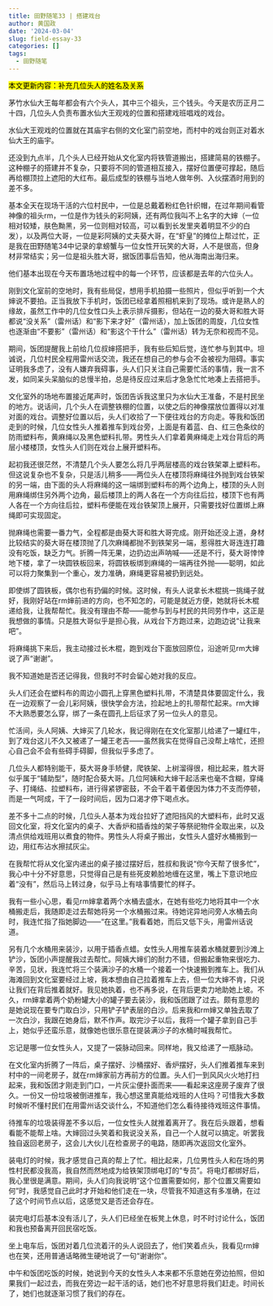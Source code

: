 ```yaml
---
title: 田野随笔33 | 搭建戏台
author: 黄国政
date: '2024-03-04'
slug: field-essay-33
categories: []
tags:
  - 田野随笔
---
```


<!--more-->

<mark>本文更新内容：补充几位头人的姓名及关系</mark>

茅竹水仙大王每年都会有六个头人，其中三个祖头，三个钱头。今天是农历正月二十四，几位头人负责布置水仙大王观戏的位置和搭建戏班唱戏的戏台。

水仙大王观戏的位置就在其庙宇右侧的文化室门前空地，而村中的戏台则正对着水仙大王的庙宇。

还没到九点半，几个头人已经开始从文化室内将铁管道搬出，搭建简易的铁棚子。这种棚子的搭建并不复杂，只要将不同的管道相互接入，摆好位置便可撑起，随后再给棚顶拉上遮阳的大红布。最后成型的铁棚与当地人做年例、入伙摆酒时用到的差不多。

基本全天在现场干活的六位村民中，一位是总戴着粉红色针织帽，在过年期间看管神像的祖头rm，一位是作为钱头的彩阿姨，还有两位我叫不上名字的大婶（一位相对较矮，肤色黝黑，另一位则相对较高，可以看到长发里夹着明显不少的白发），以及两位大哥，一位是彩阿姨的丈夫葵大哥，在“虾皇”的摊位上帮过忙，正是我在田野随笔34中记录的拿螃蟹与一位女性开玩笑的大哥，人不是很高，但身材非常结实；另一位是祖头胜大哥，据饭团事后告知，他从海南出海归来。

他们基本出现在今天布置场地过程中的每一个环节，应该都是去年的六位头人。

刚到文化室前的空地时，我有些局促，想用手机拍摄一些照片，但似乎听到一个大婶说不要拍。正当我放下手机时，饭团已经拿着照相机来到了现场。或许是熟人的缘故，虽然工作中的几位女性口头上表示排斥摄影，但站在一边的葵大哥和胜大哥都说“没关系”（雷州话）和“影下来才好”（雷州话），加上饭团的周旋，几位女性也逐渐由“不要影”（雷州话）和“影这个干什么”（雷州话）转为无奈和视而不见。

期间，饭团提醒我上前给几位叔婶搭把手，我有些后知后觉，连忙参与到其中。坦诚说，几位村民全程用雷州话交流，我还在想自己的参与会不会被视为阻碍。事实证明我多虑了，没有人嫌弃我碍事，头人们只关注自己需要忙活的事情，我一言不发，如同呆头呆脑似的总慢半拍，总是待反应过来后才急急忙忙地凑上去搭把手。

文化室外的场地布置接近尾声时，饭团告诉我这里只为水仙大王准备，不是村民坐的地方。说话间，几个头人在调整铁棚的位置，以使之后的神像摆放位置得以对准对面的戏台。调整好位置以后，头人们收拾了一下便往戏台的方向走。等我和饭团走到的时候，几位女性头人推着推车到戏台旁，上面是有着蓝、白、红三色条纹的防雨塑料布，黄麻绳以及黑色塑料扎带。男性头人们拿着黄麻绳走上戏台背后的两层小楼楼顶，女性头人们则在戏台上展开塑料布。

起初我还很茫然，不清楚几个头人要怎么将几乎两层楼高的戏台铁架罩上塑料布。但这说复杂也不复杂，只是活儿稍多——两位头人在楼顶将麻绳往外抛到戏台铁架的另一端，由下面的头人将麻绳的这一端绑到塑料布的两个边角上，楼顶的头人则用麻绳绑住另外两个边角，最后楼顶上的两人各在一个方向往后拉，楼顶下也有两人各在一个方向往后拉，塑料布便能在戏台铁架顶上展开，只需要找好位置绑上麻绳即可实现固定。

抛麻绳也需要一番力气，全程都是由葵大哥和胜大哥完成。刚开始还没上道，身材比较结实的葵大哥在楼顶抛了几次麻绳都抛不到铁架另一端，惹得胜大哥连连打趣没有吃饭，缺乏力气。折腾一阵无果，边扔边出声呐喊——还是不行，葵大哥悻悻地下楼，拿了一块圆铁板回来，将圆铁板绑到麻绳的一端再往外抛——聪明，如此可以将力聚集到一个重心，发力准确，麻绳更容易被扔到远处。

即使绑了圆铁板，偶尔也有扔偏的时候。这时候，有头人说拿长木棍挑一挑绳子就好，我刚好站在rm婶前进的方向，也不知怎的，可能是就近方便，她就将长木棍递给我，让我帮帮忙。我没有理由不帮——能参与到与村民的共同劳作中，这正是我想做的事情。只是胜大哥似乎是担心我，从戏台下方跑过来，边跑边说“让我来吧”。

将麻绳挑下来后，我主动接过长木棍，跑到戏台下面放回原位，沿途听见rm大婶说了声“谢谢”。

我不知道她是否还记得我，但我时不时会留心她对我的反应。

头人们还会在塑料布的周边小圆孔上穿黑色塑料扎带，不清楚具体要固定什么，我在一边观察了一会儿彩阿姨，很快学会方法，捡起地上的扎带帮忙起来。rm大婶不大熟悉要怎么穿，绑了一条在圆孔上后征求了另一位头人的意见。

忙活间，头人阿姨、大婶买了几轮水，我记得刚在在文化室那儿给递了一罐红牛，到了戏台这儿不久又被递了一罐王老吉——虽然我实在觉得自己没帮上啥忙，还担心自己会不会有些碍手碍脚，但我似乎多虑了。

几位头人都特别能干，葵大哥身手矫健，爬铁架、上树溜得很，相比起来，胜大哥似乎属于“辅助型”，随时配合葵大哥。几位阿姨和大婶干起活来也毫不含糊，穿绳子、打绳结、拉塑料布，进行得紧锣密鼓，不会干着干着便因为体力不支而停顿，而是一气呵成，干了一段时间后，因为口渴才停下喝点水。

差不多十二点的时候，几位头人基本为戏台拉好了遮阳挡风的大塑料布，此时又返回文化室，将文化室内的桌子、大香炉和插香烛的架子等祭祀物件全取出来，以及清点供给戏班用以煮食的物件。男性头人将桌子搬出，女性头人盛好水桶搬到一边，用红布沾水擦拭灰尘。

在我帮忙将从文化室内递出的桌子接过摆好后，胜叔和我说“你今天帮了很多忙”，我心中十分不好意思，只觉得自己是有些死皮赖脸地缠在这里，嘴上下意识地应着“没有”，然后马上转过身，似乎马上有啥事情要忙的样子。

我有一些小心思，看见rm婶拿着两个水桶去盛水，在她有些吃力地将其中一个水桶搬走后，我随即走过去帮她将另一个水桶搬过来。待她诧异地问旁人水桶去向时，我连忙指了指她脚边——“在这里。”我看着她，而后又低下头，用雷州话说道。

另有几个水桶用来装沙，以用于插香点蜡。女性头人用推车装着水桶就要到沙滩上铲沙，饭团小声提醒我过去帮忙。阿姨大婶们的耐力不错，但搬起重物来很吃力、辛苦，见状，我连忙将三个装满沙子的水桶一个接着一个快速搬到推车上。我们从海滩回到文化室要经过上坡，我本想由自己拉着推车上去，但一位大婶不肯，只说让我们在背后推着就好。我见她执着，也不再多说，在背后更卖力地助她上坡。不久，rm婶拿着两个奶粉罐大小的罐子要去装沙，我和饭团跟了过去。颇有意思的是她说现在要专门取白沙，只用铲子铲表层的白沙。后来我和rm婶又单独去取了一次白沙，我跟在她身后，默不作声。取完沙子以后，我将一个罐子拿到自己手上，她似乎还蛮乐意，就像她也很乐意在提装满沙子的水桶时喊我帮忙。

忘记是哪一位女性头人，又提了一袋脉动回来。同样地，我又给递了一瓶脉动。

在文化室内折腾了一阵后，桌子摆好、沙桶摆好、香炉摆好，头人们推着推车来到村中的一间老房子，就在rm婶家前方再前方的位置。头人们一到风风火火地打扫起来，我和饭团才刚走到门口，一片灰尘便扑面而来——看起来这座房子废弃了很久。一份又一份垃圾被倒进推车，我心想这里真能给戏班的人住吗？可惜我大多数时候听不懂村民们在用雷州话交谈什么，不知道他们怎么看待接待戏班这件事情。

待推车的垃圾装得差不多以后，一位女性头人就推着离开了。我在后头跟着，想看看能不能帮上啥。大婶回过头笑着和我说没关系，自己一个人就可以搞定。听罢我独自返回老房子，这会儿大伙儿在检查房子的电路，随即再次返回文化室外。

装电灯的时候，我才感觉自己真的帮上了忙。相比起来，几位男性头人和在场的男性村民都没我高，我自然而然地成为给铁架顶绑电灯的“专员”。将电灯都绑好后，我心里很是满意。期间，头人们向我说明“这个位置需要如何，那个位置又需要如何”时，我感觉自己此时才开始和他们走在一块，尽管我不知道这有多准确，在过了这个时间节点以后，这感觉又是否还会存在。

装完电灯后基本没有活儿了，头人们已经坐在板凳上休息，时不时讨论什么，饭团和我也预备离开回民宿吃饭。

坐上电车后，饭团对着几位流着汗的头人说回去了，他们笑着点头，我看见rm婶也在笑，还用普通话略微生硬地说了一句“谢谢你”。

中午和饭团吃饭的时候，她说到今天的女性头人本来都不乐意她在旁边拍照，但如果我们一起过去，而我在旁边一起干活的话，她们也不好意思将我们赶走。时间长了，她们也就逐渐习惯了我们的存在。
